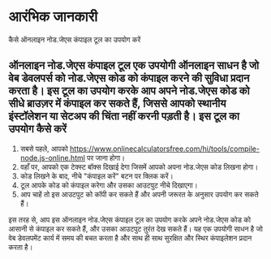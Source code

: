 आरंभिक जानकारी
==============

कैसे ऑनलाइन नोड.जेएस कंपाइल टूल का उपयोग करें

ऑनलाइन नोड.जेएस कंपाइल टूल एक उपयोगी ऑनलाइन साधन है जो वेब डेवलपर्स को नोड.जेएस कोड को कंपाइल करने की सुविधा प्रदान करता है। इस टूल का उपयोग करके आप अपने नोड.जेएस कोड को सीधे ब्राउज़र में कंपाइल कर सकते हैं, जिससे आपको स्थानीय इंस्टॉलेशन या सेटअप की चिंता नहीं करनी पड़ती है। इस टूल का उपयोग कैसे करें
-------------------------

1. सबसे पहले, आपको <https://www.onlinecalculatorsfree.com/hi/tools/compile-node.js-online.html> पर जाना होगा।
2. वहाँ पर, आपको एक टेक्स्ट बॉक्स दिखाई देगा जिसमें आपको अपना नोड.जेएस कोड लिखना होगा।
3. कोड लिखने के बाद, नीचे "कंपाइल करें" बटन पर क्लिक करें।
4. टूल आपके कोड को कंपाइल करेगा और उसका आउटपुट नीचे दिखाएगा।
5. आप चाहें तो इस आउटपुट को कॉपी कर सकते हैं और अपनी जरूरत के अनुसार उपयोग कर सकते हैं।

इस तरह से, आप इस ऑनलाइन नोड.जेएस कंपाइल टूल का उपयोग करके अपने नोड.जेएस कोड को आसानी से कंपाइल कर सकते हैं, और उसका आउटपुट तुरंत देख सकते हैं। यह एक उपयोगी साधन है जो वेब डेवलपमेंट कार्य में समय की बचत करता है और साथ ही साथ सुरक्षित और स्थिर कंपाइलेशन प्रदान करता है।